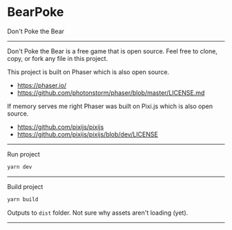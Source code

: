 # BearPoke
Don't Poke the Bear

---

Don't Poke the Bear is a free game that is open source. Feel free to clone, copy, or fork any file in this project. 

This project is built on Phaser which is also open source.

* https://phaser.io/
* https://github.com/photonstorm/phaser/blob/master/LICENSE.md

If memory serves me right Phaser was built on Pixi.js which is also open source.
* https://github.com/pixijs/pixijs
* https://github.com/pixijs/pixijs/blob/dev/LICENSE

---
Run project
```bash
yarn dev
```
---

Build project

```bash
yarn build
```
Outputs to `dist` folder. Not sure why assets aren't loading (yet).

---